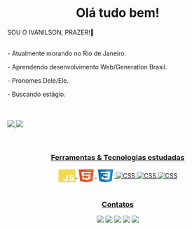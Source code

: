  <h1 align="center">Olá tudo bem!</h1>
  SOU O IVANILSON, PRAZER!👋<br>
<br>
<p>- Atualmente morando no Rio de Janeiro.</p>
<p>- Aprendendo desenvolvimento Web/Generation Brasil.</p>
<p>- Pronomes Dele/Ele.</p>
<p>- Buscando estágio.</p>

<br>
<h4 align="center">
</h4>
<!--<img src="" width="30%" height="30%" align="right">-->
<div>
<a href="https://github.com/ivanilsonsilva">
<img height="155em" src="https://github-readme-stats.vercel.app/api?username=Ivanilsonsillva&show_icons=true&theme=highcontrast&include_all_commits=true&count_private=true"/>
<img height="155em" src="https://github-readme-stats.vercel.app/api/top-langs/?username=Ivanilsonsillva&layout=compact&langs_count=7&theme=highcontrast"/>
</div>
<br>
<div  align="center"> 
  <div style="display: inline_block"><br>
  <h3>Ferramentas & Tecnologias estudadas</h3>
  <img align="center" alt="Rafa-Js" height="30" width="40" src="https://raw.githubusercontent.com/devicons/devicon/master/icons/javascript/javascript-plain.svg">
  <img align="center" alt="HTML" height="30" width="40" src="https://raw.githubusercontent.com/devicons/devicon/master/icons/html5/html5-original.svg">
  <img align="center" alt="CSS" height="30" width="40" src="https://raw.githubusercontent.com/devicons/devicon/master/icons/css3/css3-original.svg">
  <img align="center" alt="CSS" height="30" width="40" src="https://icongr.am/devicon/git-original.svg?size=102&color=currentColor">
  <img align="center" alt="CSS" height="30" width="40" src="https://icongr.am/devicon/nodejs-original.svg?size=102&color=currentColor">
  <img align="center" alt="CSS" height="30" width="40" src="https://icongr.am/devicon/typescript-original.svg?size=102&color=currentColor">
</div>
 <br>
  <div align="center">
  <h3>Contatos</h3>
  <a href="https://www.youtube.com/channel/UCT5glPYD7wODX_de_W8Wl5Q" target="_blank"><img src="https://img.shields.io/badge/YouTube-FF0000?style=for-the-badge&logo=youtube&logoColor=white" target="_blank"></a>
  <a href="https://www.instagram.com/lil_nill30/" target="_blank"><img src="https://img.shields.io/badge/-Instagram-%23E4405F?style=for-the-badge&logo=instagram&logoColor=white" target="_blank"></a>
  <a href = "mailto:ivanilsonsillva2020@gmail.com"><img src="https://img.shields.io/badge/-Gmail-%23333?style=for-the-badge&logo=gmail&logoColor=white" target="_blank"></a>
  <a href="https://discord.gg/9FvQmNVk"_blank"><img src="https://img.shields.io/badge/Discord-7289DA?style=for-the-badge&logo=discord&logoColor=white"target="_blank"></a>
  <a href="https://www.linkedin.com/in/ivanilson-sillva/" target="_blank"><img src="https://img.shields.io/badge/-LinkedIn-%230077B5?style=for-the-badge&logo=linkedin&logoColor=white" target="_blank"></a> 
  </a>
</div>
  <br>
  <br>
  <div align="center">
</div>
